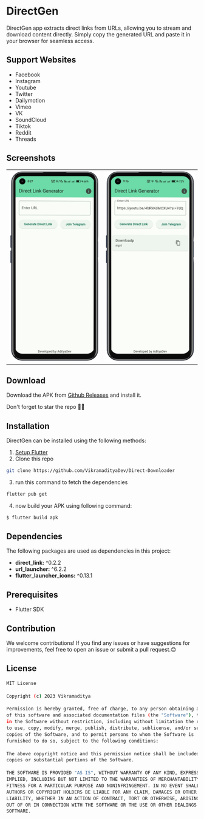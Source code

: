 # DirectGen

DirectGen app extracts direct links from URLs, allowing you to stream and download content directly. Simply copy the generated URL and paste it in your browser for seamless access.

## Support Websites

- Facebook
- Instagram
- Youtube
- Twitter
- Dailymotion
- Vimeo
- VK
- SoundCloud
- Tiktok
- Reddit
- Threads

## Screenshots
<table>
<tr>
    <td><img src="mockups/image_1.png" width=250/></td>
    <td><img src="mockups/image_2.png" width=250/></td>
</tr>
</table>

## Download
Download the APK from [Github Releases](https://github.com/VikramadityaDev/Direct-Downloader/releases/) and install it.

Don't forget to star the repo 🌟😉

## Installation
DirectGen can be installed using the following methods:

1. [Setup Flutter](https://flutter.dev/docs/get-started/install)
2. Clone this repo
```sh
git clone https://github.com/VikramadityaDev/Direct-Downloader
```
3. run this command to fetch the dependencies
```sh
flutter pub get
```
4. now build your APK using following command:
```sh
$ flutter build apk 
```

## Dependencies

The following packages are used as dependencies in this project:
- **direct_link:** ^0.2.2
- **url_launcher:** ^6.2.2
- **flutter_launcher_icons:** ^0.13.1

## Prerequisites

- Flutter SDK

## Contribution

We welcome contributions! If you find any issues or have suggestions for improvements, feel free to open an issue or submit a pull request.😊

## License

```sh
MIT License

Copyright (c) 2023 Vikramaditya

Permission is hereby granted, free of charge, to any person obtaining a copy
of this software and associated documentation files (the "Software"), to deal
in the Software without restriction, including without limitation the rights
to use, copy, modify, merge, publish, distribute, sublicense, and/or sell
copies of the Software, and to permit persons to whom the Software is
furnished to do so, subject to the following conditions:

The above copyright notice and this permission notice shall be included in all
copies or substantial portions of the Software.

THE SOFTWARE IS PROVIDED "AS IS", WITHOUT WARRANTY OF ANY KIND, EXPRESS OR
IMPLIED, INCLUDING BUT NOT LIMITED TO THE WARRANTIES OF MERCHANTABILITY,
FITNESS FOR A PARTICULAR PURPOSE AND NONINFRINGEMENT. IN NO EVENT SHALL THE
AUTHORS OR COPYRIGHT HOLDERS BE LIABLE FOR ANY CLAIM, DAMAGES OR OTHER
LIABILITY, WHETHER IN AN ACTION OF CONTRACT, TORT OR OTHERWISE, ARISING FROM,
OUT OF OR IN CONNECTION WITH THE SOFTWARE OR THE USE OR OTHER DEALINGS IN THE
SOFTWARE.
```
